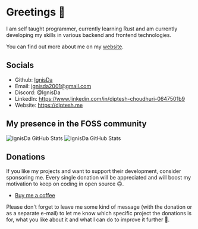 # Greetings 👋

I am self taught programmer, currently learning Rust and am currently developing my skills in various backend and frontend technologies.

You can find out more about me on my [website](https://diptesh.me).

## Socials

- Github: [IgnisDa](https://github.com/IgnisDa/)
- Email: ignisda2001@gmail.com
- Discord: @IgnisDa
- LinkedIn: https://www.linkedin.com/in/diptesh-choudhuri-0647501b9
- Website: https://diptesh.me

## My presence in the FOSS community

![IgnisDa GitHub Stats](https://github-readme-stats.vercel.app/api?username=ignisda&show_icons=true&locale=en&theme=dark)
![IgnisDa GitHub Stats](https://streak-stats.demolab.com/?user=ignisda&theme=dark)

## Donations


If you like my projects and want to support their development, consider sponsoring me. Every single donation will be appreciated and will boost my motivation to keep on coding in open source 🙃. 

- [Buy me a coffee](https://www.buymeacoffee.com/ignisda)

Please don't forget to leave me some kind of message (with the donation or as a separate e-mail) to let me know which specific project the donations is for, what you like about it and what I can do to improve it further 🙂.
